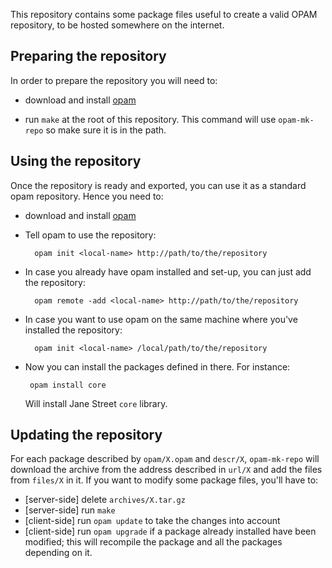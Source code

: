 This repository contains some package files useful to create a valid
OPAM repository, to be hosted somewhere on the internet.

## Preparing the repository

In order to prepare the repository you will need to:

* download and install [opam](http://www.github.com/OCamlPro/opam/)

* run `make` at the root of this repository. This command will use `opam-mk-repo` so make sure it is in the path.

## Using the repository

Once the repository is ready and exported, you can use it as a standard opam repository. Hence you need to:

* download and install [opam](http://www.github.com/OCamlPro/opam/)

* Tell opam to use the repository:

        opam init <local-name> http://path/to/the/repository

* In case you already have opam installed and set-up, you can just add the repository:

        opam remote -add <local-name> http://path/to/the/repository
        
* In case you want to use opam on the same machine where you've installed the repository:

        opam init <local-name> /local/path/to/the/repository

* Now you can install the packages defined in there. For instance:

       opam install core

  Will install Jane Street `core` library.

## Updating the repository

For each package described by `opam/X.opam` and `descr/X`, `opam-mk-repo` will download the archive
from the address described in `url/X` and add the files from `files/X` in it. If you want to modify
some package files, you'll have to:

* [server-side] delete `archives/X.tar.gz`
* [server-side] run `make`
* [client-side] run `opam update` to take the changes into account
* [client-side] run `opam upgrade` if a package already installed have been modified; this will recompile
  the package and all the packages depending on it.